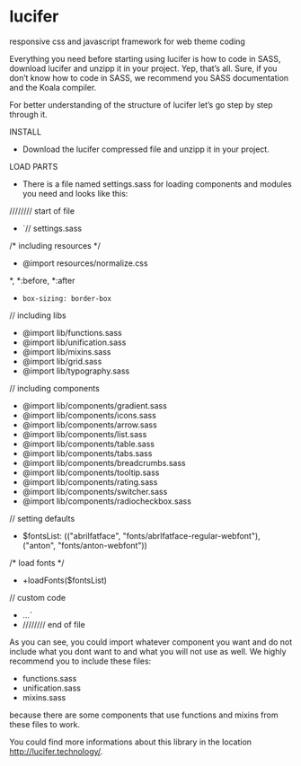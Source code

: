 # lucifer
responsive css and javascript framework for web theme coding

Everything you need before starting using lucifer is how to code in SASS, download lucifer and unzipp it in your project. Yep, that’s all. Sure, if you don’t know how to code in SASS, we recommend you SASS documentation and the Koala compiler.

For better understanding of the structure of lucifer let’s go step by step through it.

INSTALL 
* Download the lucifer compressed file and unzipp it in your project.

LOAD PARTS 
* There is a file named settings.sass for loading components and modules you need and looks like this:

//////// start of file
* `// settings.sass
 
/* including resources */
* @import resources/normalize.css
 
*, *:before, *:after
*     box-sizing: border-box
 
// including libs
* @import lib/functions.sass
* @import lib/unification.sass
* @import lib/mixins.sass
* @import lib/grid.sass
* @import lib/typography.sass
 
// including components
* @import lib/components/gradient.sass
* @import lib/components/icons.sass
* @import lib/components/arrow.sass
* @import lib/components/list.sass
* @import lib/components/table.sass
* @import lib/components/tabs.sass
* @import lib/components/breadcrumbs.sass
* @import lib/components/tooltip.sass
* @import lib/components/rating.sass
* @import lib/components/switcher.sass
* @import lib/components/radiocheckbox.sass
 
// setting defaults
* $fontsList: (("abrilfatface", "fonts/abrlfatface-regular-webfont"), ("anton", "fonts/anton-webfont"))
 
/* load fonts */
* +loadFonts($fontsList)
 
// custom code
* ...`
* //////// end of file

As you can see, you could import whatever component you want and do not include what you dont want to and what you will not use as well. We highly recommend you to include these files:

* functions.sass
* unification.sass
* mixins.sass

because there are some components that use functions and mixins from these files to work.

You could find more informations about this library in the location http://lucifer.technology/.
